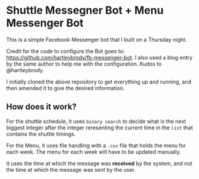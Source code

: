 # Shuttle Messegner Bot + Menu Messenger Bot

This is a simple Facebook Messenger bot that I built on a Thursday night.

Credit for the code to configure the Bot goes to: https://github.com/hartleybrody/fb-messenger-bot. I also used a blog entry by the same author to help me with the configuration. Kudos to @hartleybrody.

I initially cloned the above repository to get everything up and running, and then amended it to give the desired information.

## How does it work?

For the shuttle schedule, it uses `binary search` to decide what is the next biggest integer after the integer reresenting the current time in the `list` that contains the shuttle timings.

For the Menu, it uses file handling with a `.csv` file that holds the menu for each week. The menu for each week will have to be updated manually.

It uses the time at which the message was **received** by the system, and not the time at which the message was sent by the user.